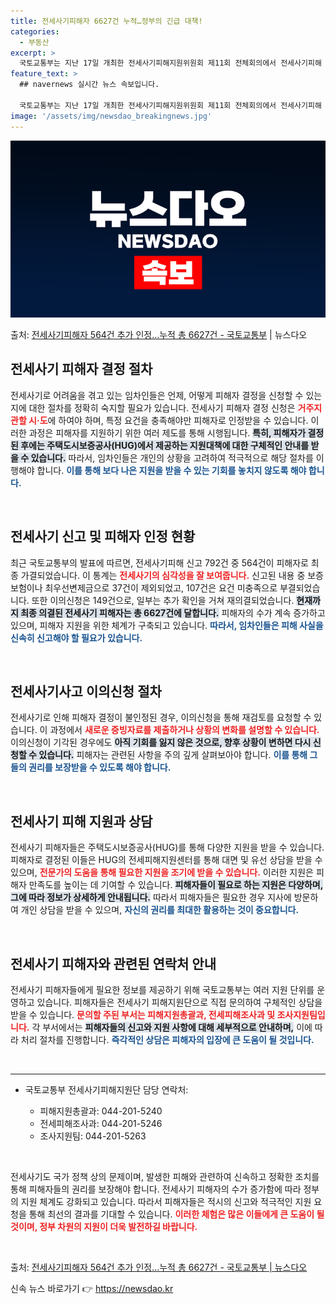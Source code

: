```yaml
---
title: 전세사기피해자 6627건 누적…정부의 긴급 대책!
categories:
  - 부동산
excerpt: >
  국토교통부는 지난 17일 개최한 전세사기피해지원위원회 제11회 전체회의에서 전세사기피해 신고 792건을 심의…
feature_text: >
  ## navernews 실시간 뉴스 속보입니다.

  국토교통부는 지난 17일 개최한 전세사기피해지원위원회 제11회 전체회의에서 전세사기피해 신고 792건을 심의…
image: '/assets/img/newsdao_breakingnews.jpg'
---
```


![뉴스다오 속보](/assets/img/newsdao_breakingnews.jpg)

<p>출처: <a href="https://newsdao.kr/2197" rel="dofollow">전세사기피해자 564건 추가 인정…누적 총 6627건 - 국토교통부</a> | 뉴스다오</p>

<h2 data-ke-size="size26">전세사기 피해자 결정 절차</h2>

<p data-ke-size="size16">전세사기로 어려움을 겪고 있는 임차인들은 언제, 어떻게 피해자 결정을 신청할 수 있는지에 대한 절차를 정확히 숙지할 필요가 있습니다. 전세사기 피해자 결정 신청은 <b><span style="color: #ee2323;">거주지 관할 시·도</span></b>에 하여야 하며, 특정 요건을 충족해야만 피해자로 인정받을 수 있습니다. 이러한 과정은 피해자를 지원하기 위한 여러 제도를 통해 시행됩니다. <b><span style="background-color: #21538527;">특히, 피해자가 결정된 후에는 주택도시보증공사(HUG)에서 제공하는 지원대책에 대한 구체적인 안내를 받을 수 있습니다.</span></b> 따라서, 임차인들은 개인의 상황을 고려하여 적극적으로 해당 절차를 이행해야 합니다. <b><span style="color: #1a5490;">이를 통해 보다 나은 지원을 받을 수 있는 기회를 놓치지 않도록 해야 합니다.</span></b></p>

<p data-ke-size="size16">&nbsp;</p>

<h2 data-ke-size="size26">전세사기 신고 및 피해자 인정 현황</h2>

<p data-ke-size="size16">최근 국토교통부의 발표에 따르면, 전세사기피해 신고 792건 중 564건이 피해자로 최종 가결되었습니다. 이 통계는 <b><span style="color: #ee2323;">전세사기의 심각성을 잘 보여줍니다.</span></b> 신고된 내용 중 보증보험이나 최우선변제금으로 37건이 제외되었고, 107건은 요건 미충족으로 부결되었습니다. 또한 이의신청은 149건으로, 일부는 추가 확인을 거쳐 재의결되었습니다. <b><span style="background-color: #21538527;">현재까지 최종 의결된 전세사기 피해자는 총 6627건에 달합니다.</span></b> 피해자의 수가 계속 증가하고 있으며, 피해자 지원을 위한 체계가 구축되고 있습니다. <b><span style="color: #1a5490;">따라서, 임차인들은 피해 사실을 신속히 신고해야 할 필요가 있습니다.</span></b></p>

<p data-ke-size="size16">&nbsp;</p>

<h2 data-ke-size="size26">전세사기사고 이의신청 절차</h2>

<p data-ke-size="size16">전세사기로 인해 피해자 결정이 불인정된 경우, 이의신청을 통해 재검토를 요청할 수 있습니다. 이 과정에서 <b><span style="color: #ee2323;">새로운 증빙자료를 제출하거나 상황의 변화를 설명할 수 있습니다.</span></b> 이의신청이 기각된 경우에도 <b><span style="background-color: #21538527;">아직 기회를 잃지 않은 것으로, 향후 상황이 변하면 다시 신청할 수 있습니다.</span></b> 피해자는 관련된 사항을 주의 깊게 살펴보아야 합니다. <b><span style="color: #1a5490;">이를 통해 그들의 권리를 보장받을 수 있도록 해야 합니다.</span></b></p>

<p data-ke-size="size16">&nbsp;</p>

<h2 data-ke-size="size26">전세사기 피해 지원과 상담</h2>

<p data-ke-size="size16">전세사기 피해자들은 주택도시보증공사(HUG)를 통해 다양한 지원을 받을 수 있습니다. 피해자로 결정된 이들은 HUG의 전세피해지원센터를 통해 대면 및 유선 상담을 받을 수 있으며, <b><span style="color: #ee2323;">전문가의 도움을 통해 필요한 지원을 조기에 받을 수 있습니다.</span></b> 이러한 지원은 피해자 만족도를 높이는 데 기여할 수 있습니다. <b><span style="background-color: #21538527;">피해자들이 필요로 하는 지원은 다양하며, 그에 따라 정보가 상세하게 안내됩니다.</span></b> 따라서 피해자들은 필요한 경우 지사에 방문하여 개인 상담을 받을 수 있으며, <b><span style="color: #1a5490;">자신의 권리를 최대한 활용하는 것이 중요합니다.</span></b></p>

<p data-ke-size="size16">&nbsp;</p>

<h2 data-ke-size="size26">전세사기 피해자와 관련된 연락처 안내</h2>

<p data-ke-size="size16">전세사기 피해자들에게 필요한 정보를 제공하기 위해 국토교통부는 여러 지원 단위를 운영하고 있습니다. 피해자들은 전세사기 피해지원단으로 직접 문의하여 구체적인 상담을 받을 수 있습니다. <b><span style="color: #ee2323;">문의할 주된 부서는 피해지원총괄과, 전세피해조사과 및 조사지원팀입니다.</span></b> 각 부서에서는 <b><span style="background-color: #21538527;">피해자들의 신고와 지원 사항에 대해 세부적으로 안내하며,</span></b> 이에 따라 처리 절차를 진행합니다. <b><span style="color: #1a5490;">즉각적인 상담은 피해자의 입장에 큰 도움이 될 것입니다.</span></b></p>

<p data-ke-size="size16">&nbsp;</p>

<hr>

<ul>
  <li>국토교통부 전세사기피해지원단 담당 연락처:</li>
  <ul>
    <li>피해지원총괄과: 044-201-5240</li>
    <li>전세피해조사과: 044-201-5246</li>
    <li>조사지원팀: 044-201-5263</li>
  </ul>
</ul>

<p data-ke-size="size16">&nbsp;</p>

<p data-ke-size="size16">전세사기도 국가 정책 상의 문제이며, 발생한 피해와 관련하여 신속하고 정확한 조치를 통해 피해자들의 권리를 보장해야 합니다. 전세사기 피해자의 수가 증가함에 따라 정부의 지원 체계도 강화되고 있습니다. 따라서 피해자들은 적시의 신고와 적극적인 지원 요청을 통해 최선의 결과를 기대할 수 있습니다. <b><span style="color: #ee2323;">이러한 체험은 많은 이들에게 큰 도움이 될 것이며, 정부 차원의 지원이 더욱 발전하길 바랍니다.</span></b></p>

<p data-ke-size="size16">&nbsp;</p>

<p data-ke-size="size16">출처: <a href="https://newsdao.kr/2197">전세사기피해자 564건 추가 인정…누적 총 6627건 - 국토교통부 | 뉴스다오</a></p> 

신속 뉴스 바로가기 👉 <a href="https://newsdao.kr" rel="dofollow">https://newsdao.kr</a>


